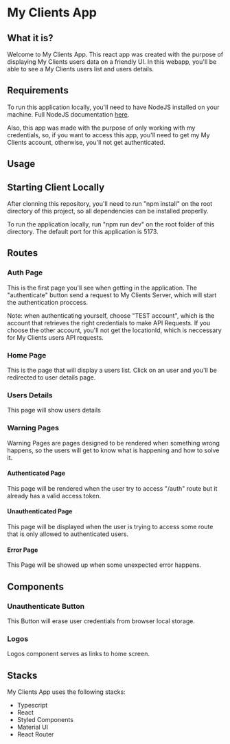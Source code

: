 <h1>My Clients App</h1>
<h2>What it is?</h2>
<p>
  Welcome to My Clients App. This react app was created with the purpose of
  displaying My Clients users data on a friendly UI. In this webapp, you'll be
  able to see a My Clients users list and users details.
</p>
<h2>Requirements</h2>
<p>
  To run this application locally, you'll need to have NodeJS installed on your
  machine. Full NodeJS documentation <a href="https://nodejs.org/en">here</a>.
</p>
<p>
  Also, this app was made with the purpose of only working with my credentials,
  so, if you want to access this app, you'll need to get my My Clients account,
  otherwise, you'll not get authenticated.
</p>
<h2>Usage</h2>
<h2>Starting Client Locally</h2>
<p>
  After clonning this repository, you'll need to run "npm install" on the root
  directory of this project, so all dependencies can be installed properlly.
</p>
<p>
  To run the application locally, run "npm run dev" on the root folder of this
  directory. The default port for this application is 5173.
</p>
<h2>Routes</h2>
<h3>Auth Page</h3>
<p>
  This is the first page you'll see when getting in the application. The
  "authenticate" button send a request to My Clients Server, which will start
  the authentication proccess.
</p>
<p>
  Note: when authenticating yourself, choose "TEST account", which is the
  account that retrieves the right credentials to make API Requests. If you
  choose the other account, you'll not get the locationId, which is neccessary
  for My Clients users API requests.
</p>
<h3>Home Page</h3>
<p>
  This is the page that will display a users list. Click on an user and you'll
  be redirected to user details page.
</p>
<h3>Users Details</h3>
<p>This page will show users details</p>
<h3>Warning Pages</h3>
<p>
  Warning Pages are pages designed to be rendered when something wrong happens,
  so the users will get to know what is happening and how to solve it.
</p>
<h4>Authenticated Page</h4>
<p>
  This page will be rendered when the user try to access "/auth" route but it
  already has a valid access token.
</p>
<h4>Unauthenticated Page</h4>
<p>
  This page will be displayed when the user is trying to access some route that
  is only allowed to authenticated users.
</p>
<h4>Error Page</h4>
<p>This Page will be showed up when some unexpected error happens.</p>
<h2>Components</h2>
<h3>Unauthenticate Button</h3>
<p>This Button will erase user credentials from browser local storage.</p>
<h3>Logos</h3>
<p>Logos component serves as links to home screen.</p>
<h2>Stacks</h2>
<p>My Clients App uses the following stacks:</p>
<ul>
  <li>Typescript</li>
  <li>React</li>
  <li>Styled Components</li>
  <li>Material UI</li>
  <li>React Router</li>
</ul>
